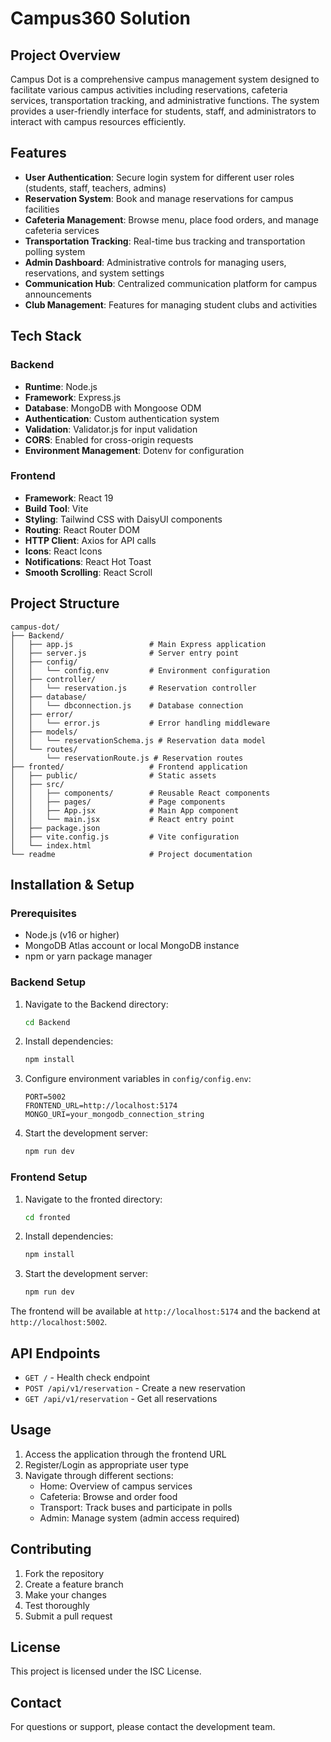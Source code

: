 # Campus360 Solution

## Project Overview
Campus Dot is a comprehensive campus management system designed to facilitate various campus activities including reservations, cafeteria services, transportation tracking, and administrative functions. The system provides a user-friendly interface for students, staff, and administrators to interact with campus resources efficiently.

## Features
- **User Authentication**: Secure login system for different user roles (students, staff, teachers, admins)
- **Reservation System**: Book and manage reservations for campus facilities
- **Cafeteria Management**: Browse menu, place food orders, and manage cafeteria services
- **Transportation Tracking**: Real-time bus tracking and transportation polling system
- **Admin Dashboard**: Administrative controls for managing users, reservations, and system settings
- **Communication Hub**: Centralized communication platform for campus announcements
- **Club Management**: Features for managing student clubs and activities

## Tech Stack

### Backend
- **Runtime**: Node.js
- **Framework**: Express.js
- **Database**: MongoDB with Mongoose ODM
- **Authentication**: Custom authentication system
- **Validation**: Validator.js for input validation
- **CORS**: Enabled for cross-origin requests
- **Environment Management**: Dotenv for configuration

### Frontend
- **Framework**: React 19
- **Build Tool**: Vite
- **Styling**: Tailwind CSS with DaisyUI components
- **Routing**: React Router DOM
- **HTTP Client**: Axios for API calls
- **Icons**: React Icons
- **Notifications**: React Hot Toast
- **Smooth Scrolling**: React Scroll

## Project Structure
```
campus-dot/
├── Backend/
│   ├── app.js                 # Main Express application
│   ├── server.js              # Server entry point
│   ├── config/
│   │   └── config.env         # Environment configuration
│   ├── controller/
│   │   └── reservation.js     # Reservation controller
│   ├── database/
│   │   └── dbconnection.js    # Database connection
│   ├── error/
│   │   └── error.js           # Error handling middleware
│   ├── models/
│   │   └── reservationSchema.js # Reservation data model
│   └── routes/
│       └── reservationRoute.js # Reservation routes
├── fronted/                   # Frontend application
│   ├── public/                # Static assets
│   ├── src/
│   │   ├── components/        # Reusable React components
│   │   ├── pages/             # Page components
│   │   ├── App.jsx            # Main App component
│   │   └── main.jsx           # React entry point
│   ├── package.json
│   ├── vite.config.js         # Vite configuration
│   └── index.html
└── readme                     # Project documentation
```

## Installation & Setup

### Prerequisites
- Node.js (v16 or higher)
- MongoDB Atlas account or local MongoDB instance
- npm or yarn package manager

### Backend Setup
1. Navigate to the Backend directory:
   ```bash
   cd Backend
   ```

2. Install dependencies:
   ```bash
   npm install
   ```

3. Configure environment variables in `config/config.env`:
   ```
   PORT=5002
   FRONTEND_URL=http://localhost:5174
   MONGO_URI=your_mongodb_connection_string
   ```

4. Start the development server:
   ```bash
   npm run dev
   ```

### Frontend Setup
1. Navigate to the fronted directory:
   ```bash
   cd fronted
   ```

2. Install dependencies:
   ```bash
   npm install
   ```

3. Start the development server:
   ```bash
   npm run dev
   ```

The frontend will be available at `http://localhost:5174` and the backend at `http://localhost:5002`.

## API Endpoints
- `GET /` - Health check endpoint
- `POST /api/v1/reservation` - Create a new reservation
- `GET /api/v1/reservation` - Get all reservations

## Usage
1. Access the application through the frontend URL
2. Register/Login as appropriate user type
3. Navigate through different sections:
   - Home: Overview of campus services
   - Cafeteria: Browse and order food
   - Transport: Track buses and participate in polls
   - Admin: Manage system (admin access required)

## Contributing
1. Fork the repository
2. Create a feature branch
3. Make your changes
4. Test thoroughly
5. Submit a pull request

## License
This project is licensed under the ISC License.

## Contact
For questions or support, please contact the development team.
